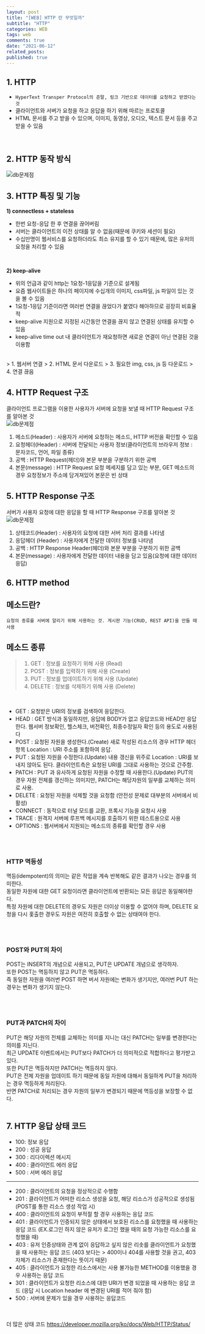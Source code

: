```yaml
---
layout: post
title: "[WEB] HTTP 란 무엇일까"
subtitle: "HTTP"
categories: WEB
tags: web
comments: true
date: "2021-06-12"
related_posts:
published: true
---
```


## 1. HTTP

- `HyperText Transper Protocol의 준말, 링크 기반으로 데이터를 요청하고 받겠다는 것`
- 클라이언트와 서버가 요청을 하고 응답을 하기 위해 따르는 프로토콜
- HTML 문서를 주고 받을 수 있으며, 이미지, 동영상, 오디오, 텍스트 문서 등을 주고 받을 수 있음  
<br>

## 2. HTTP 동작 방식

![db문제점](/assets/img/study/http1.png)
<br>

## 3. HTTP 특징 및 기능

<b>1) connectless + stateless</b><br>

- 한번 요청-응답 한 후 연결을 끊어버림
- 서버는 클라이언트의 이전 상태를 알 수 없음(때문에 쿠키와 세션이 필요)
- 수십만명이 웹서비스를 요청하더라도 최소 유지를 할 수 있기 때문에, 많은 유저의 요청을 처리할 수 있음
<br>

<b>2) keep-alive </b><br>

- 위의 언급과 같이 http는 1요청-1응답을 기준으로 설계됨
- 요즘 웹사이트들은 하나의 페이지에 수십개의 이미지, css파일, js 파일이 있는 것을 볼 수 있음
- 1요청-1응답 기준이라면 여러번 연결을 끊었다가 붙였다 해아하므로 굉장히 비효율적
- keep-alive 지원으로 지정된 시간동안 연결을 끊지 않고 연결된 상태를 유지할 수 있음
- keep-alive time out 내 클라이언트가 재요청하면 새로운 연결이 아닌 연결된 것을 이용함  
<br>
> 1. 웹서버 연결
> 2. HTML 문서 다운로드
> 3. 필요한 img, css, js 등 다운로드
> 4. 연결 끊음  

<br>

## 4. HTTP Request 구조

클라이언트 프로그램을 이용한 사용자가 서버에 요청을 보낼 때 HTTP Request 구조를 알아본 것  
![db문제점](/assets/img/study/http2.png)
1) 메소드(Header) : 사용자가 서버에 요청하는 메소드, HTTP 버전을 확인할 수 있음<br>
2) 요청헤더(Header) : 서버에 전달되는 사용자 정보(클라이언트의 브라우저 정보 : 문자코드, 언어, 파일 종류)<br>
3) 공백 : HTTP Request(헤더)와 본문 부분을 구분하기 위한 공백<br>
4) 본문(message) : HTTP Request 요청 메세지를 담고 있는 부분, GET 메소드의 경우 요청정보가 주소에 담겨져있어 본문은 빈 상태  <br>

## 5. HTTP Response 구조
서버가 사용자 요청에 대한 응답을 할 때 HTTP Response 구조를 알아본 것  <br>
![db문제점](/assets/img/study/http3.png)<br>
1) 상태코드(Header) : 사용자의 요청에 대한 서버 처리 결과를 나타냄<br>
2) 응답헤더 (Header) : 사용자에게 전달한 데이터 정보를 나타냄<br>
3) 공백 : HTTP Response Header(헤더)와 본문 부분을 구분하기 위한 공백<br>
4) 본문(message) : 사용자에게 전달한 데이터 내용을 담고 있음(요청에 대한 데이터 응답)  <br>

## 6. HTTP method

## 메소드란? <br>
`요청의 종류를 서버에 알리기 위해 사용하는 것. 게시판 기능(CRUD, REST API)을 만들 때 사용`
<br>

## 메소드 종류  
> 1) GET : 정보를 요청하기 위해 사용 (Read)<br>
> 2) POST : 정보를 입력하기 위해 사용 (Create)<br>
> 3) PUT : 정보를 업데이트하기 위해 사용 (Update)<br>
> 4) DELETE : 정보를 삭제하기 위해 사용 (Delete)


<br>

- GET : 요청받은 URI의 정보를 검색하여 응답한다.
- HEAD : GET 방식과 동일하지만, 응답에 BODY가 없고 응답코드와 HEAD만 응답한다. 웹서버 정보확인, 헬스체크, 버전확인, 최종수정일자 확인 등의 용도로 사용된다
- POST : 요청된 자원을 생성한다.(Create) 새로 작성된 리소스의 경우 HTTP 헤더 항목 Location : URI 주소를 포함하여 응답.
- PUT : 요청된 자원을 수정한다.(Update) 내용 갱신을 위주로 Location : URI를 보내지 않아도 된다. 클라이언트측은 요청된 URI를 그대로 사용하는 것으로 간주함.
- PATCH : PUT 과 유사하게 요청된 자원을 수정할 때 사용한다.(Update) PUT의 경우 자원 전체를 갱신하는 의미지만, PATCH는 해당자원의 일부를 교체하는 의미로 사용.
- DELETE : 요청된 자원을 삭제할 것을 요청함 (안전성 문제로 대부분의 서버에서 비활성)
- CONNECT : 동적으로 터널 모드를 교환, 프록시 기능을 요청시 사용
- TRACE : 원격지 서버에 루프백 메시지를 호출하기 위한 테스트용으로 사용
- OPTIONS : 웹서버에서 지원되는 메소드의 종류를 확인할 경우 사용  

<br><br>

### HTTP 멱등성
멱등(idempotent)의 의미는 같은 작업을 계속 반복해도 같은 결과가 나오는 경우를 의미한다.<br> 동일한 자원에 대한 GET 요청이라면 클라이언트에 반환되는 모든 응답은 동일해야한다.<br>
특정 자원에 대한 DELETE의 경우도 자원은 더이상 이용할 수 없어야 하며, DELETE 요청을 다시 홏출한 경우도 자원은 여전히 호출할 수 없는 상태여야 한다.  

<br><br>

### POST와 PUT의 차이
POST는 INSERT의 개념으로 사용되고, PUT은 UPDATE 개념으로 생각하자.<br>
또한 POST는 멱등하지 않고 PUT은 멱등하다.<br> 즉 동일한 자원을 여러번 POST 하면 버서 자원에는 변화가 생기지만, 여러번 PUT 하는 경우는 변화가 생기지 않는다.  

<br><br>

### PUT과 PATCH의 차이
PUT은 해당 자원의 전체를 교체하는 의미를 지니는 대신 PATCH는 일부를 변경한다는 의미를 지닌다.<br>
최근 UPDATE 이벤트에서는 PUT보다 PATCH가 더 의미적으로 적합하다고 평가받고 있다.<br>
또한 PUT은 멱등하지만 PATCH는 멱등하지 않다.<br> PUT은 전체 자원을 업데이트 하기 때문에 동일 자원에 대해서 동일하게 PUT을 처리하는 경우 멱등하게 처리된다.<br> 반면 PATCH로 처리되는 경우 자원의 일부가 변경되기 때문에 멱등성을 보장할 수 없다.  <br><br>

## 7. HTTP 응답 상태 코드
- 100: 정보 응답
- 200 : 성공 응답
- 300 : 리다이렉션 메시지
- 400 : 클라이언트 에러 응답
- 500 : 서버 에러 응답  
---

- 200 : 클라이언트의 요청을 정상적으로 수행함  
- 201 : 클라이언트가 어떠한 리소스 생성을 요청, 해당 리소스가 성공적으로 생성됨 (POST를 통한 리소스 생성 작업 시)
- 400 : 클라이언트의 요청이 부적절 할 경우 사용하는 응답 코드  
- 401 : 클라이언트가 인증되지 않은 상태에서 보호된 리소스를 요청했을 때 사용하는 응답 코드 (EX.로그인 하지 않은 유저가 로그인 했을 때의 요청 가능한 리소스를 요청했을 때)  
- 403 : 유저 인증상태와 관계 없이 응답하고 싶지 않은 리솟를 클라이언트가 요청했을 때 사용하는 응답 코드 (403 보다는 > 400이나 404를 사용할 것을 권고, 403 자체가 리소스가 존재한다는 뜻이기 때문)  
- 405 : 클라이언트가 요청한 리소스에서는 사용 불가능한 METHOD를 이용했을 경우 사용하는 응답 코드
- 301 : 클라이언트가 요청한 리소스에 대한 URI가 변경 되었을 때 사용하는 응답 코드 (응답 시 Location header 에 변경된 URI를 적어 줘야 함)  
- 500 : 서버에 문제가 있을 경우 사용하는 응답코드  

<br><br>
더 많은 상태 코드 <https://developer.mozilla.org/ko/docs/Web/HTTP/Status/>
